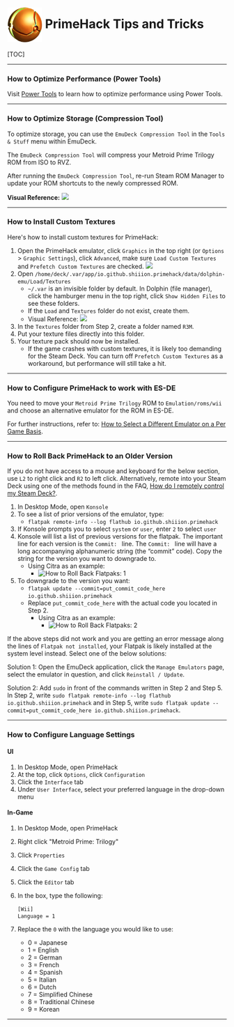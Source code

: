 # <img src="/assets/emulators/primehack.png" alt="EmuDeck guide" width="80" style="vertical-align: middle"> PrimeHack Tips and Tricks

[TOC]

---

### How to Optimize Performance (Power Tools)



Visit [Power Tools](../../emudeck-application/steamos/emudeck-application-101.md#power-tools) to learn how to optimize performance using Power Tools.

---

### How to Optimize Storage (Compression Tool)



To optimize storage, you can use the `EmuDeck Compression Tool` in the `Tools & Stuff` menu within EmuDeck.

The `EmuDeck Compression Tool` will compress your Metroid Prime Trilogy ROM from ISO to RVZ.

After running the `EmuDeck Compression Tool`, re-run Steam ROM Manager to update your ROM shortcuts to the newly compressed ROM.

**Visual Reference:** <img src="https://user-images.githubusercontent.com/108900299/198798630-9cf85bc5-ff42-45c4-bceb-7fc4ac740c3c.png" height="300">

---

### How to Install Custom Textures



Here's how to install custom textures for PrimeHack:

1. Open the PrimeHack emulator, click `Graphics` in the top right (or `Options` > `Graphic Settings`), click `Advanced`, make sure `Load Custom Textures` and `Prefetch Custom Textures` are checked.
   <img src="https://user-images.githubusercontent.com/108900299/196001972-9b887344-b246-4c3d-9109-dfc9d76840f3.png" height="200">
2. Open `/home/deck/.var/app/io.github.shiiion.primehack/data/dolphin-emu/Load/Textures`
   - `~/.var` is an invisible folder by default. In Dolphin (file manager), click the hamburger menu in the top right, click `Show Hidden Files` to see these folders.
   - If the `Load` and `Textures` folder do not exist, create them.
   - Visual Reference: <img src="https://user-images.githubusercontent.com/108900299/196001948-ae428327-5ca5-4a1a-b649-2a620678790c.png" height="200">
3. In the `Textures` folder from Step 2, create a folder named `R3M`.
4. Put your texture files directly into this folder.
5. Your texture pack should now be installed.
   - If the game crashes with custom textures, it is likely too demanding for the Steam Deck. You can turn off `Prefetch Custom Textures` as a workaround, but performance will still take a hit.

---

### How to Configure PrimeHack to work with ES-DE



You need to move your `Metroid Prime Trilogy` ROM to `Emulation/roms/wii` and choose an alternative emulator for the ROM in ES-DE.

For further instructions, refer to: [How to Select a Different Emulator on a Per Game Basis](../../tools/steamos/es-de.md#how-to-select-a-different-emulator-on-a-per-game-basis).

---

### How to Roll Back PrimeHack to an Older Version



If you do not have access to a mouse and keyboard for the below section, use `L2` to right click and `R2` to left click. Alternatively, remote into your Steam Deck using one of the methods found in the FAQ, [How do I remotely control my Steam Deck?](../../frequently-asked-questions/steamos/index.md#how-do-i-remotely-control-my-steam-deck).

1. In Desktop Mode, open `Konsole`
2. To see a list of prior versions of the emulator, type:
   - `flatpak remote-info --log flathub io.github.shiiion.primehack`
3. If Konsole prompts you to select `system` or `user`, enter `2` to select `user`
4. Konsole will list a list of previous versions for the flatpak. The important line for each version is the `Commit: ` line. The `Commit: ` line will have a long accompanying alphanumeric string (the “commit” code). Copy the string for the version you want to downgrade to.
   - Using Citra as an example:
     - ![How to Roll Back Flatpaks: 1](../../assets/how-to-roll-back-flatpaks-1.png)
5. To downgrade to the version you want:
   - `flatpak update --commit=put_commit_code_here io.github.shiiion.primehack`
   - Replace `put_commit_code_here` with the actual code you located in Step 2.
     - Using Citra as an example:
       - ![How to Roll Back Flatpaks: 2](../../assets/how-to-roll-back-flatpaks-2.png)

If the above steps did not work and you are getting an error message along the lines of `Flatpak not installed`, your Flatpak is likely installed at the system level instead. Select one of the below solutions:

Solution 1: Open the EmuDeck application, click the `Manage Emulators` page, select the emulator in question, and click `Reinstall / Update`.

Solution 2: Add `sudo` in front of the commands written in Step 2 and Step 5. In Step 2, write `sudo flatpak remote-info --log flathub io.github.shiiion.primehack` and in Step 5, write `sudo flatpak update --commit=put_commit_code_here io.github.shiiion.primehack`.

---

### How to Configure Language Settings



#### UI

1. In Desktop Mode, open PrimeHack
2. At the top, click `Options`, click `Configuration`
3. Click the `Interface` tab
4. Under `User Interface`, select your preferred language in the drop-down menu

#### In-Game

1.  In Desktop Mode, open PrimeHack
2.  Right click "Metroid Prime: Trilogy"
3.  Click `Properties`
4.  Click the `Game Config` tab
5.  Click the `Editor` tab
6.  In the box, type the following:

        [Wii]
        Language = 1

7.  Replace the `0` with the language you would like to use:
    - 0 = Japanese
    - 1 = English
    - 2 = German
    - 3 = French
    - 4 = Spanish
    - 5 = Italian
    - 6 = Dutch
    - 7 = Simplified Chinese
    - 8 = Traditional Chinese
    - 9 = Korean

---
